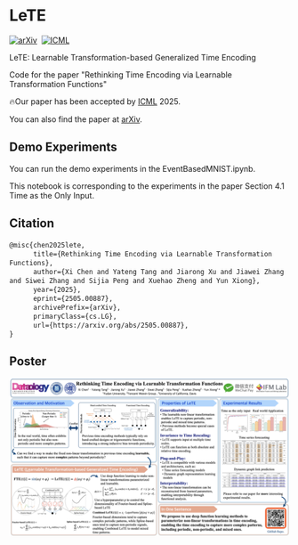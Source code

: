 # LeTE 
[![arXiv](https://img.shields.io/badge/arXiv%20paper-2505.00887-b31b1b.svg)](https://arxiv.org/abs/2505.00887)&nbsp; 
[![ICML](https://img.shields.io/badge/ICML%202025-blue.svg)](https://icml.cc/virtual/2025/poster/43983)&nbsp;

LeTE: Learnable Transformation-based Generalized Time Encoding

Code for the paper "Rethinking Time Encoding via Learnable Transformation Functions"

🔥Our paper has been accepted by [ICML](https://icml.cc/virtual/2025/poster/43983) 2025.

You can also find the paper at [arXiv](https://arxiv.org/pdf/2505.00887).


## Demo Experiments

You can run the demo experiments in the EventBasedMNIST.ipynb.

This notebook is corresponding to the experiments in the paper Section 4.1 Time as the Only Input.

## Citation

```bibtext
@misc{chen2025lete,
      title={Rethinking Time Encoding via Learnable Transformation Functions}, 
      author={Xi Chen and Yateng Tang and Jiarong Xu and Jiawei Zhang and Siwei Zhang and Sijia Peng and Xuehao Zheng and Yun Xiong},
      year={2025},
      eprint={2505.00887},
      archivePrefix={arXiv},
      primaryClass={cs.LG},
      url={https://arxiv.org/abs/2505.00887}, 
}
```

## Poster
![Poster](LeTE_ICML_Poster.png)
